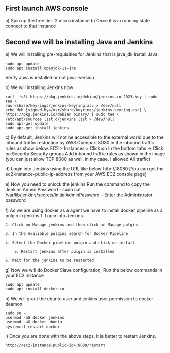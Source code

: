 First launch AWS console
------------------------------------
  a) Spin up the free tier t2.micro instance 
  b) Once it is in running state connect to that instance

Second we will be installing Java and Jenkins
----------------------------------------------
  a) We will installing pre-requisities for Jenkins that is java jdk
  Install Java:
  
    sudo apt update
    sudo apt install openjdk-11-jre
	
  Verify Java is installed or not
  	java -version
    
  b) We will installing Jenkins now
  
    curl -fsSL https://pkg.jenkins.io/debian/jenkins.io-2023.key | sudo tee \
    /usr/share/keyrings/jenkins-keyring.asc > /dev/null
    echo deb [signed-by=/usr/share/keyrings/jenkins-keyring.asc] \
    https://pkg.jenkins.io/debian binary/ | sudo tee \
    /etc/apt/sources.list.d/jenkins.list > /dev/null
    sudo apt-get update
    sudo apt-get install jenkins

  c) By default, Jenkins will not be accessible to the external world due to the inbound traffic restriction by AWS.Openport 8080 in the inbound traffic rules as show below.
      EC2 > Instances > Click on
      In the bottom tabs -> Click on Security Security groups
      Add inbound traffic rules as shown in the image (you can just allow TCP 8080 as well, in my case, I allowed All    traffic)

  d)  Login into Jenkins using the URL like below
      http://:8080 [You can get the ec2-instance-public-ip-address from your AWS EC2 console page]

  e)  Now you need to unlock the jenkins
      Run the command to copy the Jenkins Admin Password - sudo cat /var/lib/jenkins/secrets/initialAdminPassword - Enter the Administrator password

  f) As we are using docker as a agent we have to install docker pipeline as a pulgin in jenkins
	1. Login into Jenkins
 
 	2. Click on Manage jenkins and then click on Manage pulgins 
  
  	3. In the Avaliable pulgins search for Docker Pipeline
   
   	4. Select the Docker pipeline pulgin and click on install
    
    	5. Restart jenkins after pulgin is installed
     
  	6. Wait for the jenkins to be restarted
   
   g) Now we will do Docker Slave configuration, Run the below commands in your EC2 instance
   
	sudo apt update
	sudo apt install docker.io
 
   h) We will grant the ubuntu user and jenkins user permission to docker deamon
	
 	sudo su - 
	usermod -aG docker jenkins
	usermod -aG docker ubuntu
	systemctl restart docker

   i) Once you are done with the above steps, it is better to restart Jenkins.
   
  	http://<ec2-instance-public-ip>:8080/restart
      


  
